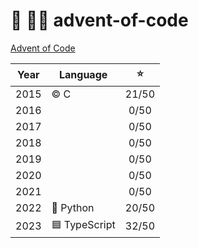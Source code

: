 # 🎄 👨‍💻 advent-of-code

[Advent of Code](https://adventofcode.com)

| Year | Language      |  ⭐️  |
| :--: | ------------- | :---: |
| 2015 | © C           | 21/50 |
| 2016 |               | 0/50  |
| 2017 |               | 0/50  |
| 2018 |               | 0/50  |
| 2019 |               | 0/50  |
| 2020 |               | 0/50  |
| 2021 |               | 0/50  |
| 2022 | 🐍 Python     | 20/50 |
| 2023 | 🟦 TypeScript | 32/50 |
